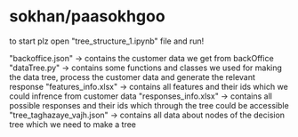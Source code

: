 # sokhan/paasokhgoo

to start plz open "tree_structure_1.ipynb" file  and run!

"backoffice.json"           -> contains the customer data we get from backOffice
"dataTree.py"               -> contains some functions and classes we used for making the data tree, process the customer data and generate the relevant response
"features_info.xlsx"        -> contains all features and their ids which we could infrence from customer data
"responses_info.xlsx"       -> contains all possible responses and their ids which through the tree could be accessible
"tree_taghazaye_vajh.json"  -> contains all data about nodes of the decision tree which we need to make a tree
